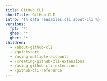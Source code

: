 ```yaml
---
title: GitHub CLI
shortTitle: GitHub CLI
intro: '{% data reusables.cli.about-cli %}'
versions:
  fpt: '*'
  ghes: '*'
  ghec: '*'
children:
  - /about-github-cli
  - /quickstart
  - /using-multiple-accounts
  - /creating-github-cli-extensions
  - /using-github-cli-extensions
  - /github-cli-reference
---
```


